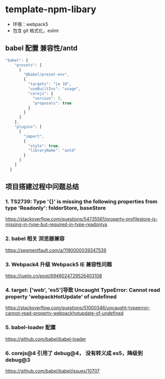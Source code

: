 # template-npm-libary

- 环境：webpack5
- 包含 git 格式化，eslint

## babel 配置 兼容性/antd

```js
"babel": {
    "presets": [
      [
        "@babel/preset-env",
        {
          "targets": "ie 10",
          "useBuiltIns": "usage",
          "corejs": {
            "version": 3,
            "proposals": true
          }
        }
      ]
    ],
    "plugins": [
      [
        "import",
        {
          "style": true,
          "libraryName": "antd"
        }
      ]
    ]
  }
```

## 项目搭建过程中问题总结

### 1. TS2739: Type '{}' is missing the following properties from type 'Readonly<IProps>': folderStore, baseStore

https://stackoverflow.com/questions/54735561/property-profilestore-is-missing-in-type-but-required-in-type-readonlya

### 2. babel 相关 浏览器兼容

https://segmentfault.com/a/1190000039347539

### 3. Webpack4 升级 Webpack5 IE 兼容性问题

https://juejin.cn/post/6946024729526403108

### 4. target: ['web', 'es5']导致 Uncaught TypeError: Cannot read property 'webpackHotUpdate' of undefined

https://stackoverflow.com/questions/51000346/uncaught-typeerror-cannot-read-property-webpackhotupdate-of-undefined

### 5. babel-loader 配置

https://github.com/babel/babel-loader

### 6. corejs@4 引用了 debug@4， 没有转义成 es5，降级到 debug@3

https://github.com/babel/babel/issues/10707


